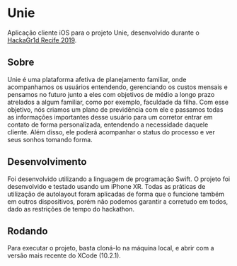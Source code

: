 # Unie
Aplicação cliente iOS para o projeto Unie, desenvolvido durante o [HackaGr1d Recife 2019](https://hackaDr1d.com.br).

## Sobre
Unie é uma plataforma afetiva de planejamento familiar, onde acompanhamos os usuários entendendo, gerenciando os custos mensais e pensamos no futuro junto a eles com objetivos de médio a longo prazo atrelados a algum familiar, como por exemplo, faculdade da filha.
Com esse objetivo, nós criamos um plano de previdência com ele e passamos todas as informações importantes desse usuário para um corretor entrar em contato de forma personalizada, entendendo a necessidade daquele cliente.
Além disso, ele poderá acompanhar o status do processo e ver seus sonhos tomando forma.

## Desenvolvimento
Foi desenvolvido utilizando a linguagem de programação Swift. 
O projeto foi desenvolvido e testado usando um iPhone XR. Todas as práticas de utilização de autolayout foram aplicadas de forma que o funcione também em outros dispositivos, porém não podemos garantir a corretudo em todos, dado as restrições de tempo do hackathon.

## Rodando
Para executar o projeto, basta cloná-lo na máquina local, e abrir com a versão mais recente do XCode (10.2.1).
